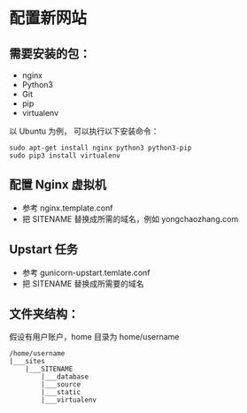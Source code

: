配置新网站
======

## 需要安装的包：

* nginx
* Python3
* Git
* pip
* virtualenv

以 Ubuntu 为例， 可以执行以下安装命令：
```
sudo apt-get install nginx python3 python3-pip
sudo pip3 install virtualenv
```
## 配置 Nginx 虚拟机
* 参考 nginx.template.conf
* 把 SITENAME 替换成所需的域名，例如 yongchaozhang.com

## Upstart 任务
* 参考 gunicorn-upstart.temlate.conf
* 把 SITENAME 替换成所需要的域名

## 文件夹结构：
假设有用户账户，home 目录为 home/username
```
/home/username
|___sites
    |___SITENAME
        |___database
        |___source
        |___static
        |___virtualenv
```